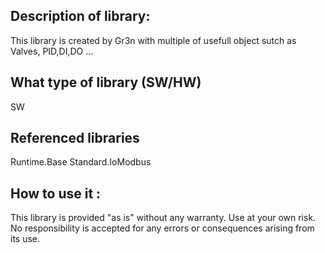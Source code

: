 ## Description of library: 
This library is created by Gr3n with multiple of usefull object sutch as Valves, PID,DI,DO ...

## What type of library (SW/HW)
SW 

## Referenced libraries
Runtime.Base
Standard.IoModbus

## How to use it : 
This library is provided "as is" without any warranty. Use at your own risk. No responsibility is accepted for any errors or consequences arising from its use.
